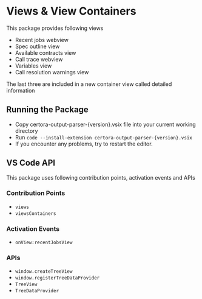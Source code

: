 # Views & View Containers

This package provides following views

- Recent jobs webview
- Spec outline view
- Available contracts view
- Call trace webview
- Variables view
- Call resolution warnings view

The last three are included in a new container view called detailed information


## Running the Package

- Copy certora-output-parser-{version}.vsix file into your current working directory
- Run `code --install-extension certora-output-parser-{version}.vsix`
- If you encounter any problems, try to restart the editor.


## VS Code API

This package uses following contribution points, activation events and APIs

### Contribution Points

- `views`
- `viewsContainers`

### Activation Events

- `onView:recentJobsView`

### APIs

- `window.createTreeView`
- `window.registerTreeDataProvider`
- `TreeView`
- `TreeDataProvider`


